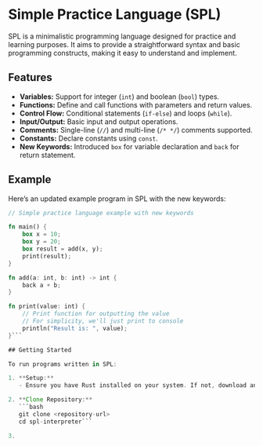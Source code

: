 # Simple Practice Language (SPL)

SPL is a minimalistic programming language designed for practice and learning purposes. It aims to provide a straightforward syntax and basic programming constructs, making it easy to understand and implement.

## Features

- **Variables:** Support for integer (`int`) and boolean (`bool`) types.
- **Functions:** Define and call functions with parameters and return values.
- **Control Flow:** Conditional statements (`if-else`) and loops (`while`).
- **Input/Output:** Basic input and output operations.
- **Comments:** Single-line (`//`) and multi-line (`/* */`) comments supported.
- **Constants:** Declare constants using `const`.
- **New Keywords:** Introduced `box` for variable declaration and `back` for return statement.

## Example

Here’s an updated example program in SPL with the new keywords:

```rust
// Simple practice language example with new keywords

fn main() {
    box x = 10;
    box y = 20;
    box result = add(x, y);
    print(result);
}

fn add(a: int, b: int) -> int {
    back a + b;
}

fn print(value: int) {
    // Print function for outputting the value
    // For simplicity, we'll just print to console
    println("Result is: ", value);
}```

## Getting Started

To run programs written in SPL:

1. **Setup:**
   - Ensure you have Rust installed on your system. If not, download and install Rust from [rust-lang.org](https://www.rust-lang.org/).

2. **Clone Repository:**
   ```bash
   git clone <repository-url>
   cd spl-interpreter```

3.
